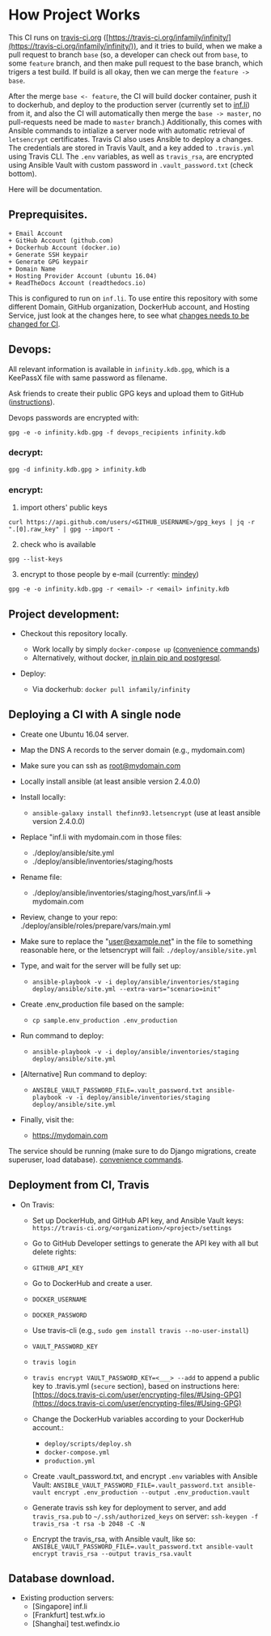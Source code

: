 # How Project Works

This CI runs on [travis-ci.org](https://travis-ci.org/) ([https://travis-ci.org/infamily/infinity/](https://travis-ci.org/infamily/infinity/)), and it tries to build, when we make a pull request to branch `base` (so, a developer can check out from `base`, to some `feature` branch, and then make pull request to the base branch, which trigers a test build. If build is all okay, then we can merge the `feature -> base`.

After the merge `base <- feature`, the CI will build docker container, push it to dockerhub, and deploy to the production server (currently set to [inf.li](https://inf.li)) from it, and also the CI will automatically then merge the `base -> master`, no pull-requests need be made to `master` branch.) Additionally, this comes with Ansible commands to intialize a server node with automatic retrieval of `letsencrypt` certificates. Travis CI also uses Ansible to deploy a changes. The credentials are stored in Travis Vault, and a key added to `.travis.yml` using Travis CLI. The `.env` variables, as well as `travis_rsa`, are encrypted using Ansible Vault with custom password in `.vault_password.txt` (check bottom).

Here will be documentation.

## Preprequisites.

```
+ Email Account
+ GitHub Account (github.com)
+ Dockerhub Account (docker.io)
+ Generate SSH keypair
+ Generate GPG keypair
+ Domain Name
+ Hosting Provider Account (ubuntu 16.04)
+ ReadTheDocs Account (readthedocs.io)
```

This is configured to run on `inf.li`. To use entire this repository with some different Domain, GitHub organization, DockerHub account, and Hosting Service, just look at the changes here, to see what [changes needs to be changed for CI](https://github.com/inxyz/infinity-django/compare/af7f280003a57b08e19cbba1dc2ffd75a89baf97...69c8d6728e6336e62fc16730f86c60c24ed953ee).

## Devops:

All relevant information is available in `infinity.kdb.gpg`, which is a KeePassX file with same password as filename.

Ask friends to create their public GPG keys and upload them to GitHub ([instructions](https://help.github.com/articles/generating-a-new-gpg-key/)).

Devops passwords are encrypted with:

```
gpg -e -o infinity.kdb.gpg -f devops_recipients infinity.kdb
```

### decrypt:
```
gpg -d infinity.kdb.gpg > infinity.kdb
```
### encrypt:
1. import others' public keys
```
curl https://api.github.com/users/<GITHUB_USERNAME>/gpg_keys | jq -r ".[0].raw_key" | gpg --import -
```
2. check who is available
```
gpg --list-keys
```

3. encrypt to those people by e-mail (currently: [mindey](https://api.github.com/users/mindey/gpg_keys))
```
gpg -e -o infinity.kdb.gpg -r <email> -r <email> infinity.kdb
```

## Project development:

- Checkout this repository locally.
    - Work locally by simply `docker-compose up` ([convenience commands](https://gist.github.com/mindey/6b9f3c6eb5cac93b62d5abaa15a4d9ba))
    - Alternatively, without docker, [in plain pip and postgresql](https://gist.github.com/mindey/6aff869782800429a96500dba94db8b2).

- Deploy:
    - Via dockerhub: `docker pull infamily/infinity`

## Deploying a CI with A single node

- Create one Ubuntu 16.04 server.
- Map the DNS A records to the server domain (e.g., mydomain.com)
- Make sure you can ssh as root@mydomain.com

- Locally install ansible (at least ansible version 2.4.0.0)
- Install locally:
    - `ansible-galaxy install thefinn93.letsencrypt` (use at least ansible version 2.4.0.0)

- Replace "inf.li with mydomain.com in those files:
    - ./deploy/ansible/site.yml
    - ./deploy/ansible/inventories/staging/hosts
- Rename file:
    - ./deploy/ansible/inventories/staging/host_vars/inf.li -> mydomain.com
- Review, change to your repo:
      ./deploy/ansible/roles/prepare/vars/main.yml

- Make sure to replace the "user@example.net" in the file to something reasonable here, or the letsencrypt will fail:
      `./deploy/ansible/site.yml`

- Type, and wait for the server will be fully set up:
    - `ansible-playbook -v -i deploy/ansible/inventories/staging deploy/ansible/site.yml --extra-vars="scenario=init"`

- Create .env_production file based on the sample:
    - `cp sample.env_production .env_production`

- Run command to deploy:
    - `ansible-playbook -v -i deploy/ansible/inventories/staging deploy/ansible/site.yml`

- [Alternative] Run command to deploy:
    - `ANSIBLE_VAULT_PASSWORD_FILE=.vault_password.txt ansible-playbook -v -i deploy/ansible/inventories/staging deploy/ansible/site.yml`

- Finally, visit the:
    - https://mydomain.com


The service should be running (make sure to do Django migrations, create superuser, load database). [convenience commands](https://gist.github.com/mindey/34fb97b5082d551ccb3bf24602e243ff).
## Deployment from CI, Travis

- On Travis:
    - Set up DockerHub, and GitHub API key, and Ansible Vault keys:
    `https://travis-ci.org/<organization>/<project>/settings`

    - Go to GitHub Developer settings to generate the API key with all but delete rights:
    - `GITHUB_API_KEY`
    - Go to DockerHub and create a user.
    - `DOCKER_USERNAME`
    - `DOCKER_PASSWORD`

    - Use travis-cli (e.g., `sudo gem install travis --no-user-install`)
    - `VAULT_PASSWORD_KEY`

    - `travis login`
    - `travis encrypt VAULT_PASSWORD_KEY=<___> --add` to append a public key to .travis.yml (`secure` section), based on instructions here: [https://docs.travis-ci.com/user/encrypting-files/#Using-GPG](https://docs.travis-ci.com/user/encrypting-files/#Using-GPG)

    - Change the DockerHub variables according to your DockerHub account.:
        - `deploy/scripts/deploy.sh`
        - `docker-compose.yml`
        - `production.yml`

    - Create .vault_password.txt, and encrypt `.env` variables with Ansible Vault:
        `ANSIBLE_VAULT_PASSWORD_FILE=.vault_password.txt ansible-vault encrypt .env_production --output .env_production.vault`

    - Generate travis ssh key for deployment to server, and add `travis_rsa.pub` to `~/.ssh/authorized_keys` on server:
        `ssh-keygen -f travis_rsa -t rsa -b 2048 -C -N`

    - Encrypt the travis_rsa, with Ansible vault, like so:
        `ANSIBLE_VAULT_PASSWORD_FILE=.vault_password.txt ansible-vault encrypt travis_rsa --output travis_rsa.vault`

## Database download.

- Existing production servers:
    - [Singapore] inf.li
    - [Frankfurt] test.wfx.io
    - [Shanghai] test.wefindx.io

